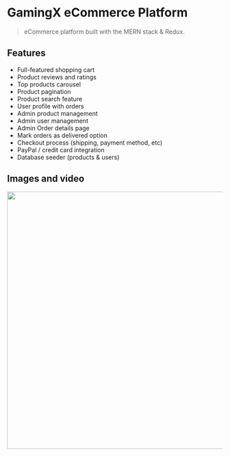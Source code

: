 # GamingX eCommerce Platform

> eCommerce platform built with the MERN stack & Redux.

<!-- tocstop -->

## Features

- Full-featured shopping cart
- Product reviews and ratings
- Top products carousel
- Product pagination
- Product search feature
- User profile with orders
- Admin product management
- Admin user management
- Admin Order details page
- Mark orders as delivered option
- Checkout process (shipping, payment method, etc)
- PayPal / credit card integration
- Database seeder (products & users)

## Images and video

<img width="600" src="https://media.giphy.com/media/v1.Y2lkPTc5MGI3NjExY2NmZGd0Y2l4Y21oN2t4eGJuMGdxaHdvaXFld2Vwbjl4anRuMjh3YiZlcD12MV9pbnRlcm5hbF9naWZfYnlfaWQmY3Q9Zw/p5nhu0kuLZpDALB8WB/giphy.gif">
